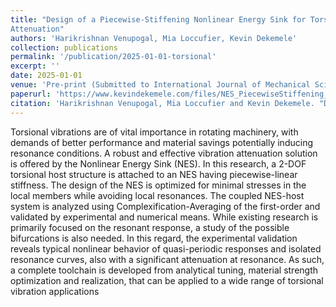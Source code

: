 ```yaml
---
title: "Design of a Piecewise-Stiffening Nonlinear Energy Sink for Torsional Vibration
Attenuation"
authors: 'Harikrishnan Venupogal, Mia Loccufier, Kevin Dekemele'
collection: publications
permalink: '/publication/2025-01-01-torsional'
excerpt: ''
date: 2025-01-01
venue: 'Pre-print (Submitted to International Journal of Mechanical Sciences)'
paperurl: 'https://www.kevindekemele.com/files/NES_PiecewiseStiffening_TorsionalVibration.pdf'
citation: 'Harikrishnan Venupogal, Mia Loccufier and Kevin Dekemele. "Design of a Piecewise-Stiffening Nonlinear Energy Sink for Torsional Vibration Attenuation." International Journal of Mechanical Sciences. (PrePrint)'
---
```


Torsional vibrations are of vital importance in rotating machinery, with demands of better performance and material savings potentially inducing resonance conditions. A robust and effective vibration attenuation solution is offered by the Nonlinear Energy Sink (NES). In this research, a 2-DOF torsional host structure is attached to an NES having piecewise-linear stiffness. The design of the NES is optimized for minimal stresses in the local members while avoiding local resonances. The coupled NES-host system is analyzed using Complexification-Averaging of the first-order and validated by experimental and numerical means. While existing research is primarily focused on the resonant response, a study of the possible bifurcations is also needed. In this regard, the experimental validation reveals typical nonlinear behavior of quasi-periodic responses and isolated resonance curves, also with a significant attenuation at resonance. As such, a complete toolchain is developed from analytical tuning, material strength optimization and realization, that can be applied to a wide range of torsional vibration applications